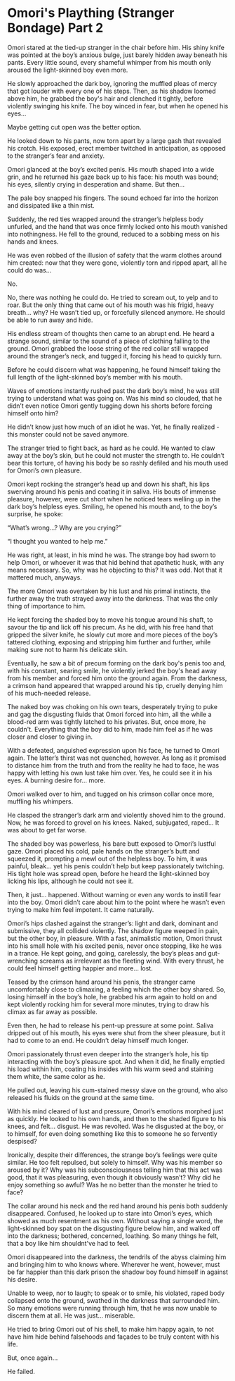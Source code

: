 # Omori's Plaything (Stranger Bondage) Part 2

Omori stared at the tied-up stranger in the chair before him. His shiny knife was pointed at the boy’s anxious bulge, just barely hidden away beneath his pants. Every little sound, every shameful whimper from his mouth only aroused the light-skinned boy even more.

He slowly approached the dark boy, ignoring the muffled pleas of mercy that got louder with every one of his steps. Then, as his shadow loomed above him, he grabbed the boy's hair and clenched it tightly, before violently swinging his knife. The boy winced in fear, but when he opened his eyes…

Maybe getting cut open was the better option.

He looked down to his pants, now torn apart by a large gash that revealed his crotch. His exposed, erect member twitched in anticipation, as opposed to the stranger’s fear and anxiety.

Omori glanced at the boy’s excited penis. His mouth shaped into a wide grin, and he returned his gaze back up to his face: his mouth was bound; his eyes, silently crying in desperation and shame. But then…

The pale boy snapped his fingers. The sound echoed far into the horizon and dissipated like a thin mist.

Suddenly, the red ties wrapped around the stranger’s helpless body unfurled, and the hand that was once firmly locked onto his mouth vanished into nothingness. He fell to the ground, reduced to a sobbing mess on his hands and knees.

He was even robbed of the illusion of safety that the warm clothes around him created: now that they were gone, violently torn and ripped apart, all he could do was…

No. 

No, there was nothing he could do. He tried to scream out, to yelp and to roar. But the only thing that came out of his mouth was his frigid, heavy breath… why? He wasn’t tied up, or forcefully silenced anymore. He should be able to run away and hide.

His endless stream of thoughts then came to an abrupt end. He heard a strange sound, similar to the sound of a piece of clothing falling to the ground. Omori grabbed the loose string of the red collar still wrapped around the stranger’s neck, and tugged it, forcing his head to quickly turn. 

Before he could discern what was happening, he found himself taking the full length of the light-skinned boy’s member with his mouth.

Waves of emotions instantly rushed past the dark boy’s mind, he was still trying to understand what was going on. Was his mind so clouded, that he didn’t even notice Omori gently tugging down his shorts before forcing himself onto him?

He didn’t know just how much of an idiot he was. Yet, he finally realized - this monster could not be saved anymore. 

The stranger tried to fight back, as hard as he could. He wanted to claw away at the boy’s skin, but he could not muster the strength to. He couldn’t bear this torture, of having his body be so rashly defiled and his mouth used for Omori’s own pleasure.
 
Omori kept rocking the stranger’s head up and down his shaft, his lips swerving around his penis and coating it in saliva. His bouts of immense pleasure, however, were cut short when he noticed tears welling up in the dark boy’s helpless eyes. Smiling, he opened his mouth and, to the boy’s surprise, he spoke:

“What’s wrong…? Why are you crying?”

“I thought you wanted to help me.”

He was right, at least, in his mind he was. The strange boy had sworn to help Omori, or whoever it was that hid behind that apathetic husk, with any means necessary. So, why was he objecting to this? It was odd. Not that it mattered much, anyways. 

The more Omori was overtaken by his lust and his primal instincts, the further away the truth strayed away into the darkness. That was the only thing of importance to him.

He kept forcing the shaded boy to move his tongue around his shaft, to savour the tip and lick off his precum. As he did, with his free hand that gripped the silver knife, he slowly cut more and more pieces of the boy’s tattered clothing, exposing and stripping him further and further, while making sure not to harm his delicate skin.

Eventually, he saw a bit of precum forming on the dark boy's penis too and, with his constant, searing smile, he violently jerked the boy's head away from his member and forced him onto the ground again. From the darkness, a crimson hand appeared that wrapped around his tip, cruelly denying him of his much-needed release.

The naked boy was choking on his own tears, desperately trying to puke and gag the disgusting fluids that Omori forced into him, all the while a blood-red arm was tightly latched to his privates. But, once more, he couldn't. Everything that the boy did to him, made him feel as if he was closer and closer to giving in.

With a defeated, anguished expression upon his face, he turned to Omori again. The latter’s thirst was not quenched, however. As long as it promised to distance him from the truth and from the reality he had to face, he was happy with letting his own lust take him over. Yes, he could see it in his eyes. A burning desire for… more.

Omori walked over to him, and tugged on his crimson collar once more, muffling his whimpers. 

He clasped the stranger’s dark arm and violently shoved him to the ground. Now, he was forced to grovel on his knees. Naked, subjugated, raped… It was about to get far worse.

The shaded boy was powerless, his bare butt exposed to Omori’s lustful gaze. Omori placed his cold, pale hands on the stranger’s butt and squeezed it, prompting a mewl out of the helpless boy. To him, it was painful, bleak… yet his penis couldn’t help but keep passionately twitching. His tight hole was spread open, before he heard the light-skinned boy licking his lips, although he could not see it.

Then, it just… happened. Without warning or even any words to instill fear into the boy. Omori didn’t care about him to the point where he wasn’t even trying to make him feel impotent. It came naturally.

Omori’s hips clashed against the stranger’s: light and dark, dominant and submissive, they all collided violently. The shadow figure weeped in pain, but the other boy, in pleasure. With a fast, animalistic motion, Omori thrust into his small hole with his excited penis, never once stopping, like he was in a trance. He kept going, and going, carelessly, the boy’s pleas and gut-wrenching screams as irrelevant as the fleeting wind. With every thrust, he could feel himself getting happier and more… lost.

Teased by the crimson hand around his penis, the stranger came uncomfortably close to climaxing, a feeling which the other boy shared. So, losing himself in the boy’s hole, he grabbed his arm again to hold on and kept violently rocking him for several more minutes, trying to draw his climax as far away as possible.

Even then, he had to release his pent-up pressure at some point. Saliva dripped out of his mouth, his eyes were shut from the sheer pleasure, but it had to come to an end. He couldn’t delay himself much longer.

Omori passionately thrust even deeper into the stranger’s hole, his tip interacting with the boy’s pleasure spot. And when it did, he finally emptied his load within him, coating his insides with his warm seed and staining them white, the same color as he. 

He pulled out, leaving his cum-stained messy slave on the ground, who also released his fluids on the ground at the same time.

With his mind cleared of lust and pressure, Omori’s emotions morphed just as quickly. He looked to his own hands, and then to the shaded figure to his knees, and felt… disgust. He was revolted. Was he disgusted at the boy, or to himself, for even doing something like this to someone he so fervently despised?

Ironically, despite their differences, the strange boy’s feelings were quite similar. He too felt repulsed, but solely to himself. Why was his member so aroused by it? Why was his subconsciousness telling him that this act was good, that it was pleasuring, even though it obviously wasn’t? Why did he enjoy something so awful? Was he no better than the monster he tried to face?

The collar around his neck and the red hand around his penis both suddenly disappeared. Confused, he looked up to stare into Omori’s eyes, which showed as much resentment as his own. Without saying a single word, the light-skinned boy spat on the disgusting figure below him, and walked off into the darkness; bothered, concerned, loathing. So many things he felt, that a boy like him shouldnt've had to feel.

Omori disappeared into the darkness, the tendrils of the abyss claiming him and bringing him to who knows where. Wherever he went, however, must be far happier than this dark prison the shadow boy found himself in against his desire.

Unable to weep, nor to laugh; to speak or to smile, his violated, raped body collapsed onto the ground, swathed in the darkness that surrounded him. So many emotions were running through him, that he was now unable to discern them at all. He was just… miserable.

He tried to bring Omori out of his shell, to make him happy again, to not have him hide behind falsehoods and façades to be truly content with his life.

But, once again…


He failed.